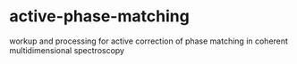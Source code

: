 # active-phase-matching
workup and processing for active correction of phase matching in coherent multidimensional spectroscopy

